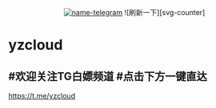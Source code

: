 <div align="center">


 [![name-telegram][svg-telegram]][telegram]
 ![刷新一下][svg-counter]
<!--此处隔开，不然无法正确编译；这是注释文本，不会显示-->
 [git-license]: ./LICENSE
 [git-nodes]: ./url
 [git-clash]: ./Clash.yaml
 [telegram]: https://t.me/yzcloud
 [svg-telegram]: https://img.shields.io/badge/Telegram-@yzcloud-blue.svg?style=plastic


</div>

# yzcloud

#欢迎关注TG白嫖频道
#点击下方一键直达
-------------------------

https://t.me/yzcloud
